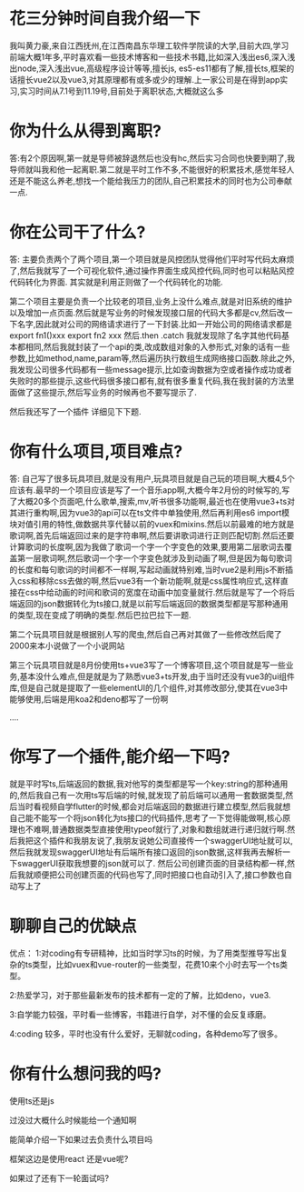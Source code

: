 # 花三分钟时间自我介绍一下

我叫黄力豪,来自江西抚州,在江西南昌东华理工软件学院读的大学,目前大四,学习前端大概1年多,平时喜欢看一些技术博客和一些技术书籍,比如深入浅出es6,深入浅出node,深入浅出vue,高级程序设计等等,擅长js, es5-es11都有了解,擅长ts,框架的话擅长vue2以及vue3,对其原理都有或多或少的理解.上一家公司是在得到app实习,实习时间从7.1号到11.19号,目前处于离职状态,大概就这么多

# 你为什么从得到离职?

答:有2个原因啊,第一就是导师被辞退然后也没有hc,然后实习合同也快要到期了,我导师就叫我和他一起离职.第二就是平时工作不多,不能很好的积累技术,感觉年轻人还是不能这么养老,想找一个能给我压力的团队,自己积累技术的同时也为公司奉献一点.


# 你在公司干了什么?

答: 主要负责两个了两个项目,第一个项目就是风控团队觉得他们平时写代码太麻烦了,然后我就写了一个可视化软件,通过操作界面生成风控代码,同时也可以粘贴风控代码转化为界面.
其实就是利用正则做了一个代码转化的功能.

第二个项目主要是负责一个比较老的项目,业务上没什么难点,就是对旧系统的维护以及增加一点页面.然后就是写业务的时候发现接口层的代码大多都是cv,然后改一下名字,因此就对公司的网络请求进行了一下封装.比如一开始公司的网络请求都是 export fn1()xxx export fn2 xxx 然后.then .catch 我就发现除了名字其他代码基本都相同,然后我就封装了一个api的类,改成数组对象的入参形式,对象的话有一些参数,比如method,name,param等,然后遍历执行数组生成网络接口函数.除此之外,我发现公司很多代码都有一些message提示,比如查询数据为空或者操作成功或者失败时的那些提示,这些代码很多接口都有,就有很多重复代码,我在我封装的方法里面做了这些提示,然后写业务的时候再也不要写提示了.

然后我还写了一个插件 详细见下下题.


# 你有什么项目,项目难点?

答: 自己写了很多玩具项目,就是没有用户,玩具项目就是自己玩的项目啊,大概4,5个应该有.最早的一个项目应该是写了一个音乐app啊,大概今年2月份的时候写的,写了大概20多个页面吧,什么歌单,搜索,mv,听书很多功能啊,最近也在使用vue3+ts对其进行重构啊,因为vue3的api可以在ts文件中单独使用,然后再利用es6 import模块对值引用的特性,做数据共享代替以前的vuex和mixins.然后以前最难的地方就是歌词啊,首先后端返回过来的是字符串啊,然后要讲歌词进行正则匹配切割.然后还要计算歌词的长度啊,因为我做了歌词一个字一个字变色的效果,要用第二层歌词去覆盖第一层歌词啊,然后歌词一个字一个字变色就涉及到动画了啊,但是因为每句歌词的长度和每句歌词的时间都不一样啊,写起动画就特别难,当时vue2是利用js不断插入css和移除css去做的啊,然后vue3有一个新功能啊,就是css属性响应式,这样直接在css中给动画的时间和歌词的宽度在动画中加变量就行.然后就是写了一个将后端返回的json数据转化为ts接口,就是以前写后端返回的数据类型都是写那种通用的类型,现在变成了明确的类型.然后巴拉巴拉下一题.


第二个玩具项目就是根据别人写的爬虫,然后自己再对其做了一些修改然后爬了2000来本小说做了一个小说网站

第三个玩具项目就是8月份使用ts+vue3写了一个博客项目,这个项目就是写一些业务,基本没什么难点,但是就是为了熟悉vue3+ts开发,由于当时还没有vue3的ui组件库,但是自己就是提取了一些elementUI的几个组件,对其修改部分,使其在vue3中能够使用,后端是用koa2和deno都写了一份啊

.... 


# 你写了一个插件,能介绍一下吗?

就是平时写ts,后端返回的数据,我对他写的类型都是写一个key:string的那种通用的,然后我自己有一次用ts写后端的时候,就发现了前后端可以通用一套数据类型,然后当时看视频自学flutter的时候,都会对后端返回的数据进行建立模型,然后我就想自己能不能写一个将json转化为ts接口的代码插件,思考了一下觉得能做啊,核心原理也不难啊,普通数据类型直接使用typeof就行了,对象和数组就进行递归就行啊.然后我把这个插件和我朋友说了,我朋友说她公司直接传一个swaggerUI地址就可以,然后我就发现swaggerUI地址有后端所有接口返回的json数据,这样我再去解析一下swaggerUI获取我想要的json就可以了.
然后公司创建页面的目录结构都一样,然后我就顺便把公司创建页面的代码也写了,同时把接口也自动引入了,接口参数也自动写上了




# 聊聊自己的优缺点

优点：
1:对coding有专研精神，比如当时学习ts的时候，为了用类型推导写出复杂的ts类型，比如vuex和vue-router的一些类型，花费10来个小时去写一个ts类型。

2:热爱学习，对于那些最新发布的技术都有一定的了解，比如deno，vue3.

3:自学能力较强，平时看一些博客，书籍进行自学，对不懂的会反复琢磨。

4:coding 较多，平时也没有什么爱好，无聊就coding，各种demo写了很多。








# 你有什么想问我的吗?

使用ts还是js



过没过大概什么时候能给一个通知啊

能简单介绍一下如果过去负责什么项目吗

框架这边是使用react 还是vue呢?


如果过了还有下一轮面试吗?

